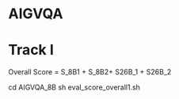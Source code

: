 # AIGVQA

# Track I 
Overall Score = S_8B1 + S_8B2+ S26B_1 + S26B_2


cd AIGVQA_8B
sh eval_score_overall1.sh
